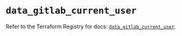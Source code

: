 # `data_gitlab_current_user`

Refer to the Terraform Registry for docs: [`data_gitlab_current_user`](https://registry.terraform.io/providers/gitlabhq/gitlab/18.4.1/docs/data-sources/current_user).
